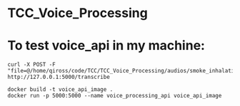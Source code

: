 # TCC_Voice_Processing

# To test voice_api in my machine:
```
curl -X POST -F "file=@/home/qiross/code/TCC/TCC_Voice_Processing/audios/smoke_inhalation_respiratory_distress.wav" http://127.0.0.1:5000/transcribe
```

```
docker build -t voice_api_image .
docker run -p 5000:5000 --name voice_processing_api voice_api_image
```